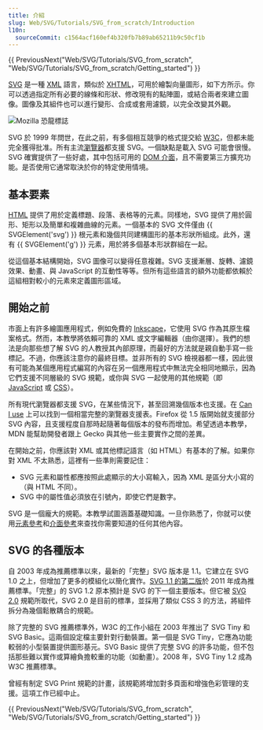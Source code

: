 ```yaml
---
title: 介紹
slug: Web/SVG/Tutorials/SVG_from_scratch/Introduction
l10n:
  sourceCommit: c1564acf160ef4b320fb7b89ab65211b9c50cf1b
---
```


{{ PreviousNext("Web/SVG/Tutorials/SVG_from_scratch", "Web/SVG/Tutorials/SVG_from_scratch/Getting_started") }}

[SVG](/zh-TW/docs/Web/SVG) 是一種 [XML](/zh-TW/docs/Web/XML) 語言，類似於 [XHTML](/zh-TW/docs/Glossary/XHTML)，可用於繪製向量圖形，如下方所示。你可以透過指定所有必要的線條和形狀、修改現有的點陣圖，或結合兩者來建立圖像。圖像及其組件也可以進行變形、合成或套用濾鏡，以完全改變其外觀。

![Mozilla 恐龍標誌](dino.svg)

SVG 於 1999 年問世，在此之前，有多個相互競爭的格式提交給 [W3C](https://www.w3.org/)，但都未能完全獲得批准。所有主流[瀏覽器](https://caniuse.com/#search=svg)都支援 SVG。一個缺點是載入 SVG 可能會很慢。SVG 確實提供了一些好處，其中包括可用的 [DOM 介面](/zh-TW/docs/Web/API)，且不需要第三方擴充功能。是否使用它通常取決於你的特定使用情境。

## 基本要素

[HTML](/zh-TW/docs/Web/HTML) 提供了用於定義標題、段落、表格等的元素。同樣地，SVG 提供了用於圓形、矩形以及簡單和複雜曲線的元素。一個基本的 SVG 文件僅由 {{ SVGElement('svg') }} 根元素和幾個共同建構圖形的基本形狀所組成。此外，還有 {{ SVGElement('g') }} 元素，用於將多個基本形狀群組在一起。

從這個基本結構開始，SVG 圖像可以變得任意複雜。SVG 支援漸層、旋轉、濾鏡效果、動畫、與 JavaScript 的互動性等等。但所有這些語言的額外功能都依賴於這組相對較小的元素來定義圖形區域。

## 開始之前

市面上有許多繪圖應用程式，例如免費的 [Inkscape](https://inkscape.org/)，它使用 SVG 作為其原生檔案格式。然而，本教學將依賴可靠的 XML 或文字編輯器（由你選擇）。我們的想法是向那些想了解 SVG 的人教授其內部原理，而最好的方法就是親自動手寫一些標記。不過，你應該注意你的最終目標。並非所有的 SVG 檢視器都一樣，因此很有可能為某個應用程式編寫的內容在另一個應用程式中無法完全相同地顯示，因為它們支援不同層級的 SVG 規範，或你與 SVG 一起使用的其他規範（即 [JavaScript](/zh-TW/docs/Web/JavaScript) 或 [CSS](/zh-TW/docs/Web/CSS)）。

所有現代瀏覽器都支援 SVG，在某些情況下，甚至回溯幾個版本也支援。在 [Can I use](https://caniuse.com/svg) 上可以找到一個相當完整的瀏覽器支援表。Firefox 從 1.5 版開始就支援部分 SVG 內容，且支援程度自那時起隨著每個版本的發布而增加。希望透過本教學，MDN 能幫助開發者跟上 Gecko 與其他一些主要實作之間的差異。

在開始之前，你應該對 XML 或其他標記語言（如 HTML）有基本的了解。如果你對 XML 不太熟悉，這裡有一些準則需要記住：

- SVG 元素和屬性都應按照此處顯示的大小寫輸入，因為 XML 是區分大小寫的（與 HTML 不同）。
- SVG 中的屬性值必須放在引號內，即使它們是數字。

SVG 是一個龐大的規範。本教學試圖涵蓋基礎知識。一旦你熟悉了，你就可以使用[元素參考](/zh-TW/docs/Web/SVG/Reference/Element)和[介面參考](/zh-TW/docs/Web/API/Document_Object_Model#svg_dom)來查找你需要知道的任何其他內容。

## SVG 的各種版本

自 2003 年成為推薦標準以來，最新的「完整」SVG 版本是 1.1。它建立在 SVG 1.0 之上，但增加了更多的模組化以簡化實作。[SVG 1.1 的第二版](https://www.w3.org/TR/SVG11/)於 2011 年成為推薦標準。「完整」的 SVG 1.2 原本預計是 SVG 的下一個主要版本。但它被 [SVG 2.0](https://svgwg.org/svg2-draft/) 規範所取代，SVG 2.0 是目前的標準，並採用了類似 CSS 3 的方法，將組件拆分為幾個鬆散耦合的規範。

除了完整的 SVG 推薦標準外，W3C 的工作小組在 2003 年推出了 SVG Tiny 和 SVG Basic。這兩個設定檔主要針對行動裝置。第一個是 SVG Tiny，它應為功能較弱的小型裝置提供圖形基元。SVG Basic 提供了完整 SVG 的許多功能，但不包括那些難以實作或算繪負擔較重的功能（如動畫）。2008 年，SVG Tiny 1.2 成為 W3C 推薦標準。

曾經有制定 SVG Print 規範的計畫，該規範將增加對多頁面和增強色彩管理的支援。這項工作已經中止。

{{ PreviousNext("Web/SVG/Tutorials/SVG_from_scratch", "Web/SVG/Tutorials/SVG_from_scratch/Getting_started") }}
